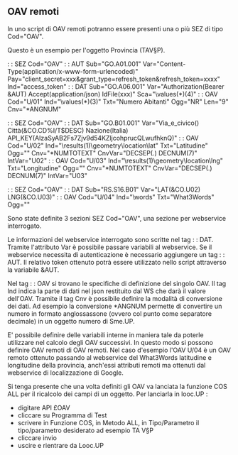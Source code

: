 ## OAV remoti

In uno script di OAV remoti potranno essere presenti una o più SEZ di tipo Cod="OAV".

Questo è un esempio per l'oggetto Provincia (TAV§P).

 :  : SEZ Cod="OAV"
 :  : AUT Sub="GO.A01.001" Var="Content-Type(application/x-www-form-urlencoded)" Pay="client_secret=xxx&grant_type=refresh_token&refresh_token=xxxx" Ind="access_token"
 :  : DAT Sub="GO.A06.001" Var="Authorization(Bearer &AUT) Accept(application/json) IdFile(xxx)" Sca="\values(\*)\(4)"
 :  : OAV Cod="U/01" Ind="\values(\*)\(3)" Txt="Numero Abitanti" Ogg="NR" Len="9" Cnv="\*ANGNUM"

 :  : SEZ Cod="OAV"
 :  : DAT Sub="GO.B01.001" Var="Via_e_civico() Città(&CO.CD%I/T$DESC) Nazione(Italia) API_KEY(AIzaSyAB2Fs7Zjv9d54KZljcohprucQLwufhknQ)"
 :  : OAV Cod="U/02" Ind="\results(1)\geometry\location\lat" Txt="Latitudine" Ogg="" Cnv="\*NUMTOTEXT" CnvVar="DECSEP(.) DECNUM(7)" IntVar="U02"
 :  : OAV Cod="U/03" Ind="\results(1)\geometry\location\lng" Txt="Longitudine" Ogg="" Cnv="\*NUMTOTEXT" CnvVar="DECSEP(.) DECNUM(7)" IntVar="U03"

 :  : SEZ Cod="OAV"
 :  : DAT Sub="RS.S16.B01" Var="LAT(&CO.U02) LNG(&CO.U03)"
 :  : OAV Cod="U/04" Ind="\words" Txt="What3Words" Ogg=""

Sono state definite 3 sezioni SEZ Cod="OAV", una sezione per webservice interrogato.

Le informazioni del webservice interrogato sono scritte nel tag  :  : DAT. Tramite l'attributo Var è possibile passare variabili al webservice. Se il webservice necessita di autenticazione è necessario aggiungere un tag  :  : AUT. Il relativo token ottenuto potrà essere utilizzato nello script attraverso la variabile &AUT.

Nel tag  :  : OAV si trovano le specifiche di definizione del singolo OAV. Il tag Ind indica la parte di dati nel json restituito dal WS che darà il valore dell'OAV. Tramite il tag Cnv è possibile definire la modalità di conversione dei dati. Ad esempio la conversione \*ANGNUM permette di convertire un numero in formato anglossassone (ovvero col punto come separatore decimale) in un oggetto numero di Sme.UP.

E' possibile definire delle variabili interne in maniera tale da poterle utilizzare nel calcolo degli OAV successivi. In questo modo si possono definire OAV remoti di OAV remoti. Nel caso d'esempio l'OAV U/04 è un OAV remoto ottenuto passando al webservice del What3Words latitudine e longitudine della provincia, anch'essi attributi remoti ma ottenuti dal webservice di localizzazione di Google.

Si tenga presente che una volta definiti gli OAV va lanciata la funzione COS ALL per il ricalcolo dei campi di un oggetto. Per lanciarla in looc.UP : 
- digitare API £OAV
- cliccare su Programma di Test
- scrivere in Funzione COS, in Metodo ALL, in Tipo/Parametro il tipo/parametro desiderato ad esempio TA V§P
- cliccare invio
- uscire e rientrare da Looc.UP
